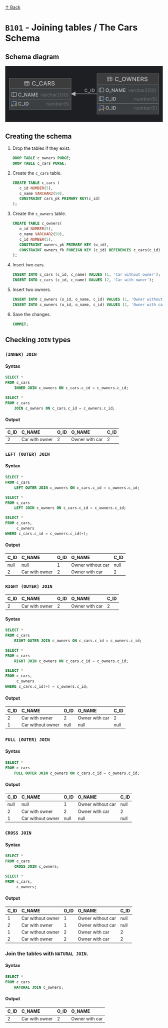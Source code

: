 [↑ Back](./README.md)

# `B101` - Joining tables / The Cars Schema

## Schema diagram

![Schema diagram](./img/car-schema.png)

## Creating the schema

1. Drop the tables if they exist.

   ```sql
   DROP TABLE c_owners PURGE;
   DROP TABLE c_cars PURGE;
   ```

1. Create the `c_cars` table.

   ```sql
   CREATE TABLE c_cars (
      c_id NUMBER(5),
      c_name VARCHAR2(50),
      CONSTRAINT cars_pk PRIMARY KEY(c_id)
   );
   ```

1. Create the `c_owners` table.

   ```sql
   CREATE TABLE c_owners(
      o_id NUMBER(5),
      o_name VARCHAR2(50),
      c_id NUMBER(5),
      CONSTRAINT owners_pk PRIMARY KEY (o_id),
      CONSTRAINT owners_fk FOREIGN KEY (c_id) REFERENCES c_cars(c_id)
   );
   ```

1. Insert two cars.

   ```sql
   INSERT INTO c_cars (c_id, c_name) VALUES (1, 'Car without owner');
   INSERT INTO c_cars (c_id, c_name) VALUES (2, 'Car with owner');
   ```

1. Insert two owners.

   ```sql
   INSERT INTO c_owners (o_id, o_name, c_id) VALUES (1, 'Owner without car', null);
   INSERT INTO c_owners (o_id, o_name, c_id) VALUES (2, 'Owner with car', 2);
   ```

1. Save the changes.

   ```sql
   COMMIT;
   ```

## Checking `JOIN` types

### `(INNER) JOIN`

#### Syntax

```sql
SELECT *
FROM c_cars
    INNER JOIN c_owners ON c_cars.c_id = c_owners.c_id;
```

```sql
SELECT *
FROM c_cars
    JOIN c_owners ON c_cars.c_id = c_owners.c_id;
```

#### Output

| C\_ID | C\_NAME        | O\_ID | O\_NAME        | C\_ID |
| :---- | :------------- | :---- | :------------- | :---- |
| 2     | Car with owner | 2     | Owner with car | 2     |


### `LEFT (OUTER) JOIN`

#### Syntax

```sql
SELECT *
FROM c_cars
    LEFT OUTER JOIN c_owners ON c_cars.c_id = c_owners.c_id;
```

```sql
SELECT *
FROM c_cars
    LEFT JOIN c_owners ON c_cars.c_id = c_owners.c_id;
```

```sql
SELECT *
FROM c_cars,
     c_owners
WHERE c_cars.c_id = c_owners.c_id(+);
```

#### Output

| C\_ID | C\_NAME        | O\_ID | O\_NAME           | C\_ID |
| :---- | :------------- | :---- | :---------------- | :---- |
| null  | null           | 1     | Owner without car | null  |
| 2     | Car with owner | 2     | Owner with car    | 2     |


### `RIGHT (OUTER) JOIN`

| C\_ID | C\_NAME        | O\_ID | O\_NAME        | C\_ID |
| :---- | :------------- | :---- | :------------- | :---- |
| 2     | Car with owner | 2     | Owner with car | 2     |

#### Syntax

```sql
SELECT *
FROM c_cars
    RIGHT OUTER JOIN c_owners ON c_cars.c_id = c_owners.c_id;
```

```sql
SELECT *
FROM c_cars
    RIGHT JOIN c_owners ON c_cars.c_id = c_owners.c_id;
```

```sql
SELECT *
FROM c_cars,
     c_owners
WHERE c_cars.c_id(+) = c_owners.c_id;
```

#### Output

| C\_ID | C\_NAME           | O\_ID | O\_NAME        | C\_ID |
| :---- | :---------------- | :---- | :------------- | :---- |
| 2     | Car with owner    | 2     | Owner with car | 2     |
| 1     | Car without owner | null  | null           | null  |

### `FULL (OUTER) JOIN`

#### Syntax

```sql
SELECT *
FROM c_cars
    FULL OUTER JOIN c_owners ON c_cars.c_id = c_owners.c_id;
```

#### Output

| C\_ID | C\_NAME           | O\_ID | O\_NAME           | C\_ID |
| :---- | :---------------- | :---- | :---------------- | :---- |
| null  | null              | 1     | Owner without car | null  |
| 2     | Car with owner    | 2     | Owner with car    | 2     |
| 1     | Car without owner | null  | null              | null  |


### `CROSS JOIN`

#### Syntax

```sql
SELECT *
FROM c_cars
    CROSS JOIN c_owners;
```

```sql
SELECT *
FROM c_cars,
     c_owners;
```

#### Output

| C\_ID | C\_NAME           | O\_ID | O\_NAME           | C\_ID |
| :---- | :---------------- | :---- | :---------------- | :---- |
| 1     | Car without owner | 1     | Owner without car | null  |
| 2     | Car with owner    | 1     | Owner without car | null  |
| 1     | Car without owner | 2     | Owner with car    | 2     |
| 2     | Car with owner    | 2     | Owner with car    | 2     |


### Join the tables with `NATURAL JOIN`.

#### Syntax

```sql
SELECT *
FROM c_cars
    NATURAL JOIN c_owners;
```

#### Output

| C\_ID | C\_NAME        | O\_ID | O\_NAME        |
| :---- | :------------- | :---- | :------------- |
| 2     | Car with owner | 2     | Owner with car |

